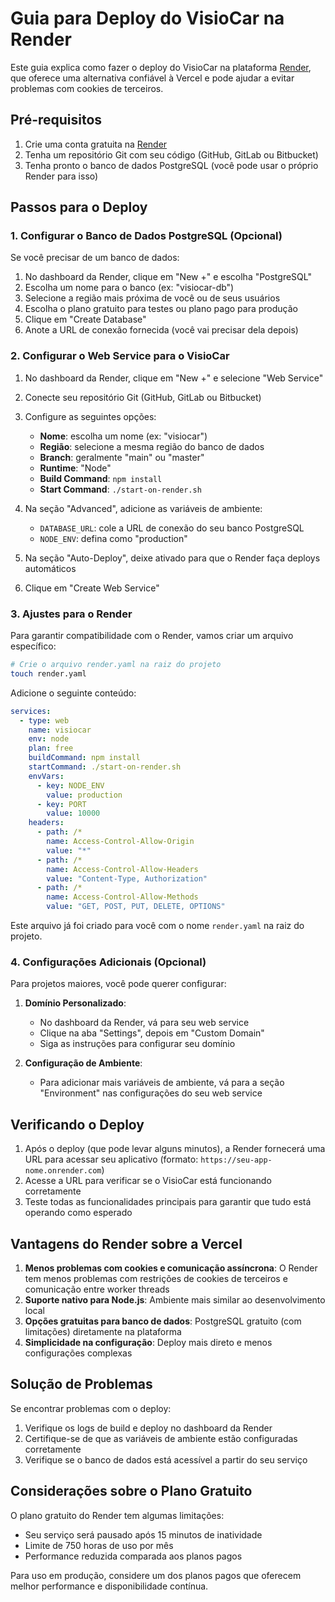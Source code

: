 # Guia para Deploy do VisioCar na Render

Este guia explica como fazer o deploy do VisioCar na plataforma [Render](https://render.com), que oferece uma alternativa confiável à Vercel e pode ajudar a evitar problemas com cookies de terceiros.

## Pré-requisitos

1. Crie uma conta gratuita na [Render](https://render.com)
2. Tenha um repositório Git com seu código (GitHub, GitLab ou Bitbucket)
3. Tenha pronto o banco de dados PostgreSQL (você pode usar o próprio Render para isso)

## Passos para o Deploy

### 1. Configurar o Banco de Dados PostgreSQL (Opcional)

Se você precisar de um banco de dados:

1. No dashboard da Render, clique em "New +" e escolha "PostgreSQL"
2. Escolha um nome para o banco (ex: "visiocar-db")
3. Selecione a região mais próxima de você ou de seus usuários
4. Escolha o plano gratuito para testes ou plano pago para produção
5. Clique em "Create Database"
6. Anote a URL de conexão fornecida (você vai precisar dela depois)

### 2. Configurar o Web Service para o VisioCar

1. No dashboard da Render, clique em "New +" e selecione "Web Service"
2. Conecte seu repositório Git (GitHub, GitLab ou Bitbucket)
3. Configure as seguintes opções:
   - **Nome**: escolha um nome (ex: "visiocar")
   - **Região**: selecione a mesma região do banco de dados
   - **Branch**: geralmente "main" ou "master"
   - **Runtime**: "Node"
   - **Build Command**: `npm install`
   - **Start Command**: `./start-on-render.sh`

4. Na seção "Advanced", adicione as variáveis de ambiente:
   - `DATABASE_URL`: cole a URL de conexão do seu banco PostgreSQL
   - `NODE_ENV`: defina como "production"

5. Na seção "Auto-Deploy", deixe ativado para que o Render faça deploys automáticos

6. Clique em "Create Web Service"

### 3. Ajustes para o Render

Para garantir compatibilidade com o Render, vamos criar um arquivo específico:

```bash
# Crie o arquivo render.yaml na raiz do projeto
touch render.yaml
```

Adicione o seguinte conteúdo:

```yaml
services:
  - type: web
    name: visiocar
    env: node
    plan: free
    buildCommand: npm install
    startCommand: ./start-on-render.sh
    envVars:
      - key: NODE_ENV
        value: production
      - key: PORT
        value: 10000
    headers:
      - path: /*
        name: Access-Control-Allow-Origin
        value: "*"
      - path: /*
        name: Access-Control-Allow-Headers
        value: "Content-Type, Authorization"
      - path: /*
        name: Access-Control-Allow-Methods
        value: "GET, POST, PUT, DELETE, OPTIONS"
```

Este arquivo já foi criado para você com o nome `render.yaml` na raiz do projeto.

### 4. Configurações Adicionais (Opcional)

Para projetos maiores, você pode querer configurar:

1. **Domínio Personalizado**:
   - No dashboard da Render, vá para seu web service
   - Clique na aba "Settings", depois em "Custom Domain"
   - Siga as instruções para configurar seu domínio

2. **Configuração de Ambiente**:
   - Para adicionar mais variáveis de ambiente, vá para a seção "Environment" nas configurações do seu web service

## Verificando o Deploy

1. Após o deploy (que pode levar alguns minutos), a Render fornecerá uma URL para acessar seu aplicativo (formato: `https://seu-app-nome.onrender.com`)
2. Acesse a URL para verificar se o VisioCar está funcionando corretamente
3. Teste todas as funcionalidades principais para garantir que tudo está operando como esperado

## Vantagens do Render sobre a Vercel

1. **Menos problemas com cookies e comunicação assíncrona**: O Render tem menos problemas com restrições de cookies de terceiros e comunicação entre worker threads
2. **Suporte nativo para Node.js**: Ambiente mais similar ao desenvolvimento local
3. **Opções gratuitas para banco de dados**: PostgreSQL gratuito (com limitações) diretamente na plataforma
4. **Simplicidade na configuração**: Deploy mais direto e menos configurações complexas

## Solução de Problemas

Se encontrar problemas com o deploy:

1. Verifique os logs de build e deploy no dashboard da Render
2. Certifique-se de que as variáveis de ambiente estão configuradas corretamente
3. Verifique se o banco de dados está acessível a partir do seu serviço

## Considerações sobre o Plano Gratuito

O plano gratuito do Render tem algumas limitações:
- Seu serviço será pausado após 15 minutos de inatividade
- Limite de 750 horas de uso por mês
- Performance reduzida comparada aos planos pagos

Para uso em produção, considere um dos planos pagos que oferecem melhor performance e disponibilidade contínua.